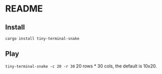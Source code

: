 # README #

## Install ##

`cargo install tiny-terminal-snake`

## Play ##

`tiny-terminal-snake -c 20 -r 30` 20 rows * 30 cols, the default is 10x20.
